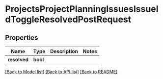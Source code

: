 # ProjectsProjectPlanningIssuesIssueIdToggleResolvedPostRequest

## Properties

Name | Type | Description | Notes
------------ | ------------- | ------------- | -------------
**resolved** | **bool** |  | 

[[Back to Model list]](../README.md#documentation-for-models) [[Back to API list]](../README.md#documentation-for-api-endpoints) [[Back to README]](../README.md)


